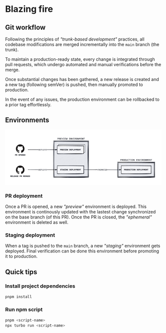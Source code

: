 # Blazing fire

## Git workflow

Following the principles of _"trunk-based development"_ practices, all codebase modifications are merged incrementally into the `main` branch (the trunk).

To maintain a production-ready state, every change is integrated through pull requests, which undergo automated and manual verifications before the merge.

Once substantial changes has been gathered, a new release is created and a new tag (following semVer) is pushed, then manually promoted to production.

In the event of any issues, the production environment can be rollbacked to a prior tag effortlessly.

## Environments

![environments](environments.png)

### PR deployment

Once a PR is opened, a new _"preview"_ environment is deployed. This environment is continously updated with the lastest change synchronized on the base branch (of this PR). Once the PR is closed, the _"ephemeral"_ environment is deleted as well.

### Staging deployment

When a tag is pushed to the `main` branch, a new _"staging"_ environment gets deployed. Final verification can be done this environment before promoting it to production.

## Quick tips

### Install project dependencies

```bash
pnpm install
```

### Run npm script

```bash
pnpm <script-name>
npx turbo run <script-name>
```
